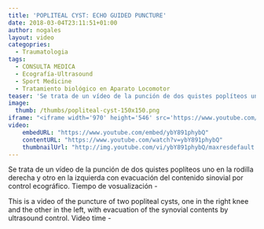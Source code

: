 ```yaml
---
title: 'POPLITEAL CYST: ECHO GUIDED PUNCTURE'
date: 2018-03-04T23:11:51+01:00
author: nogales
layout: video
categopries:
  - Traumatologia
tags:
  - CONSULTA MEDICA
  - Ecografía-Ultrasound
  - Sport Medicine
  - Tratamiento biológico en Aparato Locomotor
teaser: 'Se trata de un vídeo de la punción de dos quistes poplíteos uno en la rodilla derecha y otro en la izquierda con evacuación del contenido sinovial por control ecográfico.'
image:
  thumb: /thumbs/popliteal-cyst-150x150.png
iframe: "<iframe width='970' height='546' src='https://www.youtube.com/embed/ybY891phybQ' frameborder='0' allowfullscreen></iframe>"
video:
    embedURL: "https://www.youtube.com/embed/ybY891phybQ"
    contentURL: "https://www.youtube.com/watch?v=ybY891phybQ"
    thumbnailUrl: "http://img.youtube.com/vi/ybY891phybQ/maxresdefault.jpg"
---
```

Se trata de un vídeo de la punción de dos quistes poplíteos uno en la rodilla derecha y otro en la izquierda con evacuación del contenido sinovial por control ecográfico.
Tiempo de vosualización - 

This is a video of the puncture of two popliteal cysts, one in the right knee and the other in the left, with evacuation of the synovial contents by ultrasound control.
Video time - 
